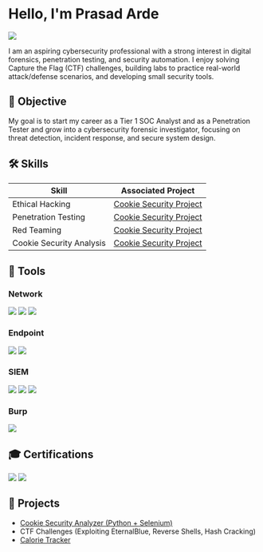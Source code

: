 # Hello, I'm Prasad Arde
<a href="https://www.linkedin.com/in/prasad-arde-421753292/"><img src="https://img.shields.io/badge/-LinkedIn-0072b1?&style=for-the-badge&logo=linkedin&logoColor=white" /></a>

I am an aspiring cybersecurity professional with a strong interest in digital forensics, penetration testing, and security automation. I enjoy solving Capture the Flag (CTF) challenges, building labs to practice real-world attack/defense scenarios, and developing small security tools.

## 🎯 Objective
My goal is to start my career as a Tier 1 SOC Analyst and as a Penetration Tester and grow into a cybersecurity forensic investigator, focusing on threat detection, incident response, and secure system design.

## 🛠 Skills
| Skill                  | Associated Project |
|-------------------------|--------------------|
| Ethical Hacking         | <a href="https://github.com/your-username/cookie-security-analyzer">Cookie Security Project</a> |
| Penetration Testing     | <a href="https://github.com/your-username/cookie-security-analyzer">Cookie Security Project</a> |
| Red Teaming             | <a href="https://github.com/your-username/cookie-security-analyzer">Cookie Security Project</a> |
| Cookie Security Analysis| <a href="https://github.com/your-username/cookie-security-analyzer">Cookie Security Project</a> |

## 🔧 Tools

### Network
<div>
    <img src="https://img.shields.io/badge/-Wireshark-1679A7?&style=for-the-badge&logo=Wireshark&logoColor=white" />
    <img src="https://img.shields.io/badge/-Suricata-EF3B2D?&style=for-the-badge&logo=Suricata&logoColor=white" />
    <img src="https://img.shields.io/badge/-Zeek-777BB4?&style=for-the-badge&logo=Zeek&logoColor=white" />
</div>

### Endpoint
<div>
    <img src="https://img.shields.io/badge/-Microsoft_Defender_for_Endpoint-00A4EF?&style=for-the-badge&logo=Microsoft&logoColor=white" />
    <img src="https://img.shields.io/badge/-Velociraptor-4B275F?&style=for-the-badge&logo=Velociraptor&logoColor=white" />
</div>

### SIEM
<div>
    <img src="https://img.shields.io/badge/-Microsoft_Sentinel-0078D4?&style=for-the-badge&logo=Microsoft&logoColor=white" />
    <img src="https://img.shields.io/badge/-Splunk-000000?&style=for-the-badge&logo=Splunk&logoColor=white" />
    <img src="https://img.shields.io/badge/-Elastic-005571?&style=for-the-badge&logo=Elastic&logoColor=white" />
</div>

### Burp
<div>
    <img src="https://img.shields.io/badge/-Burp_Suite-FF5722?&style=for-the-badge&logo=portswigger&logoColor=white" />
</div>

## 🎓 Certifications
<div>

<a href="https://certs.ine.com/07d120c0-dc06-4a29-bfb5-5c863ff74cdc#acc.m0J1cGDj"><img src="https://img.shields.io/badge/-eJPT-007ACC?&style=for-the-badge&logo=INE&logoColor=white" /></a>
<img src="https://img.shields.io/badge/-Ethical_Hacking_NPTEL-228B22?&style=for-the-badge&logoColor=white" />
</div>

## 🚀 Projects
- [Cookie Security Analyzer (Python + Selenium)](https://github.com/your-username/cookie-security-analyzer)  
- CTF Challenges (Exploiting EternalBlue, Reverse Shells, Hash Cracking)
- [Calorie Tracker](https://github.com/PRASAD2410/calorie-tracker.git)

